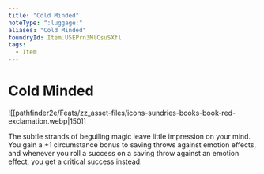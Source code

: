 ```yaml
---
title: "Cold Minded"
noteType: ":luggage:"
aliases: "Cold Minded"
foundryId: Item.U5EPrn3MlCsuSXfl
tags:
  - Item
---
```


# Cold Minded
![[pathfinder2e/Feats/zz_asset-files/icons-sundries-books-book-red-exclamation.webp|150]]

The subtle strands of beguiling magic leave little impression on your mind. You gain a +1 circumstance bonus to saving throws against emotion effects, and whenever you roll a success on a saving throw against an emotion effect, you get a critical success instead.
